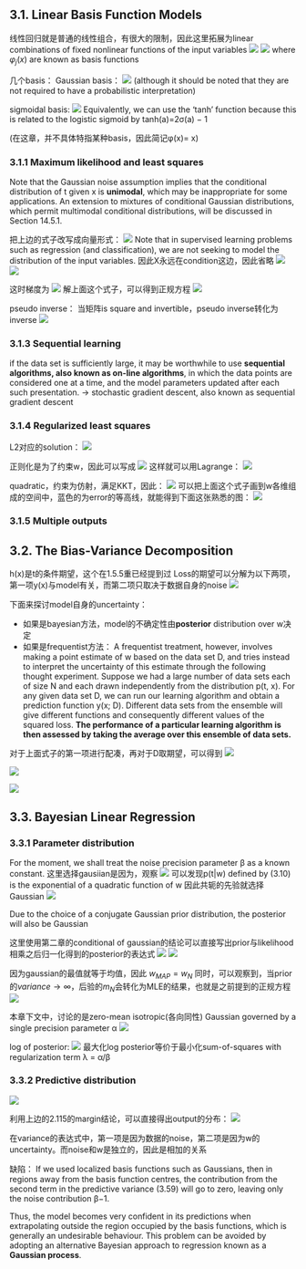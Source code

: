## 3.1. Linear Basis Function Models
线性回归就是普通的线性组合，有很大的限制，因此这里拓展为linear combinations of fixed nonlinear functions of the input variables
![](Pasted%20image%2020210419191436.png)
![](Pasted%20image%2020210419191624.png)
where $φ_j(x)$ are known as basis functions


几个basis：
Gaussian basis：
![](Pasted%20image%2020210419211558.png)
(although it should be noted that they are not required to have a probabilistic interpretation)

sigmoidal basis:
![](Pasted%20image%2020210419211731.png)
Equivalently, we can use the ‘tanh’ function because this is related to the logistic sigmoid by tanh(a)=2σ(a) − 1

(在这章，并不具体特指某种basis，因此简记φ(x)= x)

### 3.1.1 Maximum likelihood and least squares

Note that the Gaussian noise assumption implies that the conditional distribution of t given x is **unimodal**, which may be inappropriate for some applications. An extension to mixtures of conditional Gaussian distributions, which permit multimodal conditional distributions, will be discussed in Section 14.5.1.

把上边的式子改写成向量形式：
![](Pasted%20image%2020210419220550.png)
Note that in supervised learning problems such as regression (and classification), we are not seeking to model the distribution of the input variables.
因此X永远在condition这边，因此省略
![](Pasted%20image%2020210420090558.png)
![](Pasted%20image%2020210420090646.png)

这时梯度为
![](Pasted%20image%2020210420090833.png)
解上面这个式子，可以得到正规方程
![](Pasted%20image%2020210420091112.png)

pseudo inverse：
当矩阵is square and invertible，pseudo inverse转化为inverse
![](Pasted%20image%2020210420091243.png)

### 3.1.3 Sequential learning
if the data set is sufficiently large, it may be worthwhile to use **sequential algorithms, also known as on-line algorithms**,
in which the data points are considered one at a time, and the model parameters updated after each such presentation.
-> stochastic gradient descent, also known as sequential gradient descent

### 3.1.4 Regularized least squares
L2对应的solution：
![](Pasted%20image%2020210420103453.png)

正则化是为了约束w，因此可以写成
![](Pasted%20image%2020210420104458.png)
这样就可以用Lagrange：
![](Pasted%20image%2020210420104541.png)

quadratic，约束为仿射，满足KKT，因此：
![](Pasted%20image%2020210420104721.png)
可以把上面这个式子画到w各维组成的空间中，蓝色的为error的等高线，就能得到下面这张熟悉的图：
![](Pasted%20image%2020210420104911.png)

### 3.1.5 Multiple outputs

## 3.2. The Bias-Variance Decomposition

h(x)是t的条件期望，这个在1.5.5重已经提到过
Loss的期望可以分解为以下两项，第一项y(x)与model有关，而第二项只取决于数据自身的noise
![](Pasted%20image%2020210420192405.png)


下面来探讨model自身的uncertainty：
* 如果是bayesian方法，model的不确定性由**posterior** distribution over w决定
* 如果是frequentist方法：
	A frequentist treatment, however, involves making a point estimate of w based on the data set D, and tries instead to interpret the uncertainty of this estimate through the following thought experiment. Suppose we had a large number of data sets each of size N and each drawn independently from the distribution p(t, x). 
	For any given data set D, we can run our learning algorithm and obtain a prediction function y(x; D). Different data sets from the ensemble will give different functions and consequently different values of the squared loss. **The performance of a particular learning algorithm is then assessed by taking the average over this ensemble of data sets.**
	
对于上面式子的第一项进行配凑，再对于D取期望，可以得到
![](Pasted%20image%2020210420194707.png)

![](Pasted%20image%2020210420195208.png)

![](Pasted%20image%2020210420195312.png)

## 3.3. Bayesian Linear Regression

### 3.3.1 Parameter distribution

For the moment, we shall treat the noise precision parameter β as a known constant. 
这里选择gausiian是因为，观察
![](Pasted%20image%2020210420212409.png)
可以发现p(t|w) defined by (3.10) is the exponential of a quadratic function of w
因此共轭的先验就选择Gaussian
![](Pasted%20image%2020210420212340.png)

Due to the choice of a conjugate Gaussian prior distribution, the posterior will also be Gaussian

这里使用第二章的conditional of gaussian的结论可以直接写出prior与likelihood相乘之后归一化得到的posterior的表达式
![](Pasted%20image%2020210420213133.png)
![](Pasted%20image%2020210420213206.png)

因为gaussian的最值就等于均值，因此 $w_{MAP} = w_N$
同时，可以观察到，当prior的$variance\to\infty$，后验的$m_N$会转化为MLE的结果，也就是之前提到的正规方程
![](Pasted%20image%2020210420214524.png)


本章下文中，讨论的是zero-mean isotropic(各向同性) Gaussian governed by a single precision parameter α
![](Pasted%20image%2020210420214737.png)

log of posterior:
![](Pasted%20image%2020210420214840.png)
最大化log posterior等价于最小化sum-of-squares with regularization term λ = α/β


### 3.3.2 Predictive distribution
![](Pasted%20image%2020210420222821.png)

利用上边的2.115的margin结论，可以直接得出output的分布：
![](Pasted%20image%2020210420223100.png)

在variance的表达式中，第一项是因为数据的noise，第二项是因为w的uncertainty。而noise和w是独立的，因此是相加的关系


缺陷：
If we used localized basis functions such as Gaussians, then in regions away from the basis function centres, the contribution from the second term in the predictive variance (3.59) will go to zero, leaving only the noise contribution β−1. 

Thus, the model becomes very confident in its predictions when extrapolating outside the region occupied by the basis functions, which is generally an undesirable behaviour. This problem can be avoided by adopting an alternative Bayesian approach to regression known as a **Gaussian process**.
